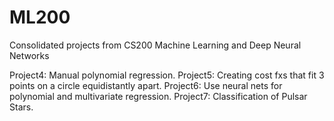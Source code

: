 # ML200
Consolidated projects from CS200 Machine Learning and Deep Neural Networks

Project4: Manual polynomial regression.
Project5: Creating cost fxs that fit 3 points on a circle equidistantly apart.
Project6: Use neural nets for polynomial and multivariate regression.
Project7: Classification of Pulsar Stars.
